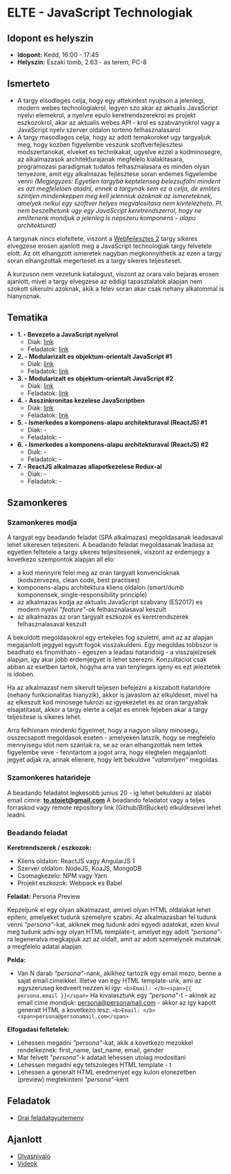 # **ELTE - JavaScript Technologiak**

## Idopont es helyszin
* **Idopont:** Kedd, 16:00 - 17:45
* **Helyszin:** Eszaki tomb, 2.63 - as terem, PC-8

## Ismerteto
* A targy elsodleges celja, hogy egy attekintest nyujtson a jelenlegi, modern webes technologiakrol,
legyen szo akar az aktualis JavaScript nyelvi elemekrol, a nyelvre epulo keretrendszerekrol es projekt eszkozokrol,
akar az aktualis webes API - krol es szabvanyokrol vagy a JavaScript nyelv szerver oldalon torteno felhasznalasarol
* A targy masodlagos celja, hogy az adott temakoroket ugy targyaljuk meg, hogy kozben figyelembe veszunk szoftverfejlesztesi
modszertanokat, elveket es technikakat, ugyelve ezzel a kodminosegre, az alkalmazasok architekturajanak megfelelo kialakitasara,
programozasi paradigmak tudatos felhasznalasara es minden olyan tenyezore, amit egy alkalmazas fejlesztese soran erdemes
figyelembe venni _(Megjegyzes: Egyetlen targyba keptelenseg belezsufolni mindent es azt megfeleloen atadni,
ennek a targynak sem ez a celja, de emlites szintjen mindenkeppen meg kell jelenniuk azoknak az ismereteknek, amelyek nelkul
egy szoftver helyes megvalositasa nem kivitelezheto. Pl. nem beszelhetunk ugy egy JavaScript keretrendszerrol,
hogy ne emlitenenk mondjuk a jelenleg is nepszeru komponens - alapu architekturat)_

A targynak nincs elofeltete, viszont a [Webfejlesztes 2](http://webprogramozas.inf.elte.hu/webfejl2.php) targy sikeres
elvegzese erosen ajanlott meg a JavaScript technologiak targy felvetele elott. Az ott elhangzott ismeretek nagyban
megkonnyithetik az ezen a targy soran elhangzottak megerteset es a targy sikeres teljesiteset.

A kurzuson nem vezetunk katalogust, viszont az orara valo bejaras erosen ajanlott, mivel a targy elvegzese az eddigi
tapasztalatok alapjan nem szokott sikerulni azoknak, akik a felev soran akar csak nehany alkalommal is hianyoznak.

## Tematika
* **1. - Bevezeto a JavaScript nyelvrol**
  * Diak: [link](http://slides.com/robertberetka/jstech-17)
  * Feladatok: [link](https://github.com/stoiet/elte-jstech-exercises/tree/master/lession01)
* **2. - Modularizalt es objektum-orientalt JavaScript #1**
  * Diak: [link](http://slides.com/robertberetka/jstech-17-19#/)
  * Feladatok: [link](https://github.com/stoiet/elte-jstech-exercises/tree/master/lesson02)
* **3. - Modularizalt es objektum-orientalt JavaScript #2**
  * Diak: [link](http://slides.com/robertberetka/jstech-17-19-20#/)
  * Feladatok: [link](https://github.com/stoiet/elte-jstech-exercises/tree/master/lesson03)
* **4. - Asszinkronitas kezelese JavaScriptben**
  * Diak: [link](http://slides.com/robertberetka/jstech-17-19-20-21#/)
  * Feladatok: [link](https://github.com/stoiet/elte-jstech-exercises/tree/master/lesson05)
* **5. - Ismerkedes a komponens-alapu architekturaval (ReactJS) #1**
  * Diak: -
  * Feladatok: -
* **6. - Ismerkedes a komponens-alapu architekturaval (ReactJS) #2**
  * Diak: -
  * Feladatok: -
* **7. - ReactJS alkalmazas allapotkezelese Redux-al**
  * Diak: -
  * Feladatok: -

## Szamonkeres

### Szamonkeres modja
A targyat egy beadando feladat (SPA alkalmazas) megoldasanak leadasaval lehet sikeresen teljesiteni.
A beadando feladat megoldasanak leadasa az egyetlen feltetele a targy sikeres teljesitesenek,
viszont az erdemjegy a kovetkezo szempontok alapjan all elo:
* a kod mennyire felel meg az oran targyalt konvencioknak (kodszervezes, clean code, best practises)
* komponens-alapu architektura kliens oldalon (smart/dumb komponensek, single-responsibility principle)
* az alkalmazas kodja az aktualis JavaScript szabvany (ES2017) es modern nyelvi *"feature"*-ok felhasznalasaval keszult
* az alkalmazas az oran targyalt eszkozok es keretrendszerek felhasznalasaval keszult

A bekuldott megoldasokrol egy ertekeles fog szuletni, amit az az alapjan megajanlott jeggyel egyutt fogok visszakuldeni.
Egy megoldas tobbszor is beadhato es finomithato - egeszen a leadasi hataridoig - a visszajelzesek alapjan, igy akar
jobb erdemjegyet is lehet szerezni. Konzultaciot csak abban az esetben tartok, hogyha arra van tenyleges igeny es ezt
jeleztetek is idoben.

Ha az alkalmazast nem sikerult teljesen befejezni a kiszabott hataridore (nehany funkcionalitas hianyzik),
akkor is javaslom az elkuldeset, mivel ha az elkeszult kod minosege tukrozi az igyekezetet es az oran targyaltak
elsajatitasat, akkor a targy elerte a celjat es ennek fejeben akar a targy teljesitese is sikeres lehet.

Arra felhivnam mindenki figyelmet, hogy a nagyon silany minosegu, osszecsapott megoldasok eseten - amelyeken latszik, hogy
se megfelelo mennyisegu idot nem szantak ra, se az oran elhangzottak nem lettek figyelembe veve - fenntartom a jogot arra,
hogy elegtelen megajanlott jegyet adjak ra, annak ellenere, hogy lett bekuldve *"valamilyen"* megoldas.

### Szamonkeres hatarideje
A beadando feladatot legkesobb junius 20 - ig lehet bekuldeni az alabbi email cimre: **to.stoiet@gmail.com**
A beadando feladatot vagy a teljes forraskod vagy remote repository link (Github/BitBucket) elkuldesevel
lehet leadni.

### Beadando feladat
**Keretrendszerek / eszkozok:**
* Kliens oldalon: ReactJS vagy AngularJS 1
* Szerver oldalon: NodeJS, KoaJS, MongoDB
* Csomagkezelo: NPM vagy Yarn
* Projekt eszkozok: Webpack es Babel

**Feladat:** Persona Preview

Kepzeljunk el egy olyan alkalmazast, amivel olyan HTML oldalakat lehet epiteni, amelyeket tudunk szemelyre szabni.
Az alkalmazasban fel tudunk venni *"persona"*-kat, akiknek meg tudunk adni egyedi adatokat, ezen kivul meg tudunk adni
egy olyan HTML template-t, amelyet egy adott *"persona"*-ra legeneralva megkapjuk azt az oldalt, amit az adott szemelynek
mutatnak a megfelelo adatai alapjan.

**Pelda:**
* Van N darab *"persona"*-nank, akikhez tartozik egy email mezo, benne a sajat email cimeikkel. Illetve van egy HTML template-unk,
ami az egyszeruseg kedveert nezzen ki igy: ```<b>Email: </b><span>{{ persona.email }}</span>```
Ha kivalasztunk egy *"persona"*-t - akinek az email cime mondjuk: persona@personamail.com - akkor az igy kapott generalt HTML
a kovetkezo lesz: ```<b>Email: </b><span>persona@personamail.com</span>```

**Elfogadasi feltetelek:**
* Lehessen megadni *"persona"*-kat, akik a kovetkezo mezokkel rendelkeznek: first_name, last_name, email, gender
* Mar felvett *"persona"*-k adatait lehessen utolag modositani
* Lehessen megadni egy tetszoleges HTML template - t
* Lehessen a generalt HTML eredmenyet egy kulon elonezetben (preview) megtekinteni *"persona"*-kent

## Feladatok
* [Orai feladatgyujtemeny](https://github.com/stoiet/elte-jstech-exercises)

## Ajanlott
* [Olvasnivalo](https://github.com/stoiet/elte-jstech-overview/blob/master/README.md)
* [Videok](https://github.com/stoiet/elte-jstech-overview/blob/master/VIDEOS.md)
